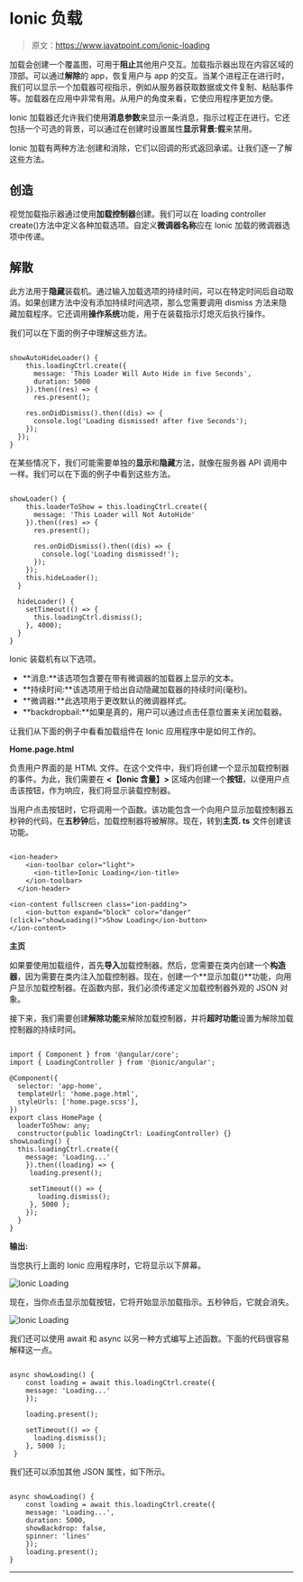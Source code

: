 # Ionic 负载

> 原文：<https://www.javatpoint.com/ionic-loading>

加载会创建一个覆盖图，可用于**阻止**其他用户交互。加载指示器出现在内容区域的顶部。可以通过**解除**的 app，恢复用户与 app 的交互。当某个进程正在进行时，我们可以显示一个加载器可视指示，例如从服务器获取数据或文件复制、粘贴事件等。加载器在应用中非常有用。从用户的角度来看，它使应用程序更加方便。

Ionic 加载器还允许我们使用**消息参数**来显示一条消息，指示过程正在进行。它还包括一个可选的背景，可以通过在创建时设置属性**显示背景:假**来禁用。

Ionic 加载有两种方法:创建和消除，它们以回调的形式返回承诺。让我们逐一了解这些方法。

## 创造

视觉加载指示器通过使用**加载控制器**创建。我们可以在 loading controller create()方法中定义各种加载选项。自定义**微调器名称**应在 Ionic 加载的微调器选项中传递。

## 解散

此方法用于**隐藏**装载机。通过输入加载选项的持续时间，可以在特定时间后自动取消。如果创建方法中没有添加持续时间选项，那么您需要调用 dismiss 方法来隐藏加载程序。它还调用**操作系统**功能，用于在装载指示灯熄灭后执行操作。

我们可以在下面的例子中理解这些方法。

```

showAutoHideLoader() {
    this.loadingCtrl.create({
      message: 'This Loader Will Auto Hide in five Seconds',
      duration: 5000
    }).then((res) => {
      res.present();

    res.onDidDismiss().then((dis) => {
      console.log('Loading dismissed! after five Seconds');
    });
  });
}

```

在某些情况下，我们可能需要单独的**显示**和**隐藏**方法，就像在服务器 API 调用中一样。我们可以在下面的例子中看到这些方法。

```

showLoader() {
    this.loaderToShow = this.loadingCtrl.create({
      message: 'This Loader will Not AutoHide'
    }).then((res) => {
      res.present();

      res.onDidDismiss().then((dis) => {
        console.log('Loading dismissed!');
      });
    });
    this.hideLoader();
  }

  hideLoader() {
    setTimeout(() => {
      this.loadingCtrl.dismiss();
    }, 4000);
  }
}

```

Ionic 装载机有以下选项。

*   **消息:**该选项包含要在带有微调器的加载器上显示的文本。
*   **持续时间:**该选项用于给出自动隐藏加载器的持续时间(毫秒)。
*   **微调器:**此选项用于更改默认的微调器样式。
*   **backdropbail:**如果是真的，用户可以通过点击任意位置来关闭加载器。

让我们从下面的例子中看看加载组件在 Ionic 应用程序中是如何工作的。

**Home.page.html**

负责用户界面的是 HTML 文件。在这个文件中，我们将创建一个显示加载控制器的事件。为此，我们需要在 **<【Ionic 含量】>** 区域内创建一个**按钮**，以便用户点击该按钮，作为响应，我们将显示装载控制器。

当用户点击按钮时，它将调用一个函数。该功能包含一个向用户显示加载控制器五秒钟的代码，在**五秒钟**后，加载控制器将被解除。现在，转到**主页. ts** 文件创建该功能。

```

<ion-header>
    <ion-toolbar color="light">
      <ion-title>Ionic Loading</ion-title>
    </ion-toolbar>
  </ion-header>

<ion-content fullscreen class="ion-padding">
    <ion-button expand="block" color="danger" (click)="showLoading()">Show Loading</ion-button>
</ion-content>

```

**主页**

如果要使用加载组件，首先**导入**加载控制器。然后，您需要在类内创建一个**构造器**，因为需要在类内注入加载控制器。现在，创建一个**显示加载()**功能，向用户显示加载控制器。在函数内部，我们必须传递定义加载控制器外观的 JSON 对象。

接下来，我们需要创建**解除功能**来解除加载控制器，并将**超时功能**设置为解除加载控制器的持续时间。

```

import { Component } from '@angular/core';
import { LoadingController } from '@ionic/angular';

@Component({
  selector: 'app-home',
  templateUrl: 'home.page.html',
  styleUrls: ['home.page.scss'],
})
export class HomePage {
  loaderToShow: any;
  constructor(public loadingCtrl: LoadingController) {}
showLoading() {
  this.loadingCtrl.create({
    message: 'Loading...'
    }).then((loading) => {
     loading.present();

     setTimeout(() => {
       loading.dismiss();
     }, 5000 );
    });
  }
}

```

**输出:**

当您执行上面的 Ionic 应用程序时，它将显示以下屏幕。

![Ionic Loading](img/eee3fca7376bad97cd42ece072077737.png)

现在，当你点击显示加载按钮，它将开始显示加载指示。五秒钟后，它就会消失。

![Ionic Loading](img/274e342b1b17f20891d588f7a886d640.png)

我们还可以使用 await 和 async 以另一种方式编写上述函数。下面的代码很容易解释这一点。

```

async showLoading() {
    const loading = await this.loadingCtrl.create({
    message: 'Loading...'
    });

    loading.present();

    setTimeout(() => {
      loading.dismiss();
    }, 5000 );
 }

```

我们还可以添加其他 JSON 属性，如下所示。

```

async showLoading() {
    const loading = await this.loadingCtrl.create({
    message: 'Loading...',
    duration: 5000,
    showBackdrop: false,
    spinner: 'lines'
    });
    loading.present();
}

```

* * *